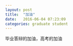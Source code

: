 ```yaml
---
layout: post
title:  "加油"
date:   2016-06-04 07:23:09
categories: graduate student
---
```


毕业答辩的加油，高考的加油
